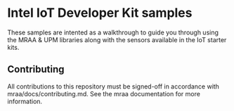Intel IoT Developer Kit samples
==============

These samples are intented as a walkthrough to guide you through using the MRAA
& UPM libraries along with the sensors available in the IoT starter kits.

Contributing
------------

All contributions to this repository must be signed-off in accordance with
mraa/docs/contributing.md. See the mraa documentation for more information.
